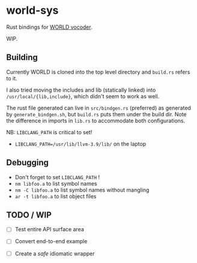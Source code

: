 world-sys
=========
Rust bindings for [WORLD vocoder](https://github.com/mmorise/World).

WIP.

Building
--------
Currently WORLD is cloned into the top level directory and `build.rs` refers to it.

I also tried moving the includes and lib (statically linked) into `/usr/local/{lib,include}`, 
which didn't seem to work as well.

The rust file generated can live in `src/bindgen.rs` (preferred) as generated by `generate_bindgen.sh`,
but `build.rs` puts them under the build dir. Note the difference in imports in `lib.rs` to accommodate
both configurations.

NB: `LIBCLANG_PATH` is critical to set!

- `LIBCLANG_PATH=/usr/lib/llvm-3.9/lib/` on the laptop

Debugging
---------

- Don't forget to set `LIBCLANG_PATH` !
- `nm libfoo.a` to list symbol names
- `nm -C libfoo.a` to list symbol names without mangling
- `ar -t libfoo.a` to list object files

TODO / WIP
----------
- [ ] Test entire API surface area
- [ ] Convert end-to-end example
- [ ] Create a _safe_ idiomatic wrapper

